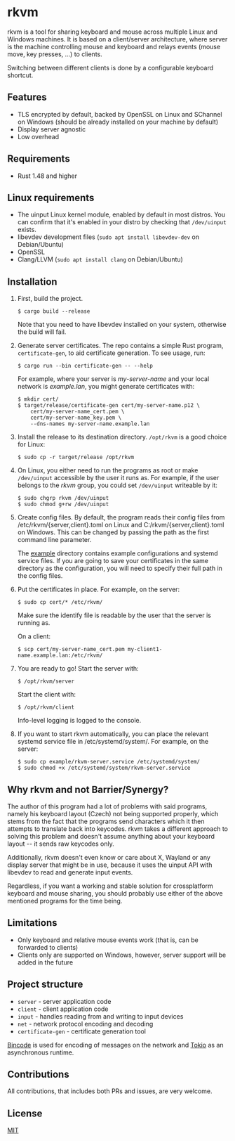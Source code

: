 # rkvm
rkvm is a tool for sharing keyboard and mouse across multiple Linux and Windows machines.
It is based on a client/server architecture, where server is the machine controlling mouse and keyboard and relays events (mouse move, key presses, ...) to clients.

Switching between different clients is done by a configurable keyboard shortcut.

## Features
- TLS encrypted by default, backed by OpenSSL on Linux and SChannel on Windows (should be already installed on your machine by default)
- Display server agnostic
- Low overhead

## Requirements
- Rust 1.48 and higher

## Linux requirements
- The uinput Linux kernel module, enabled by default in most distros. You can confirm that it's enabled in your distro by checking that `/dev/uinput` exists.
- libevdev development files (`sudo apt install libevdev-dev` on Debian/Ubuntu)
- OpenSSL
- Clang/LLVM (`sudo apt install clang` on Debian/Ubuntu)

## Installation
1. First, build the project.

       $ cargo build --release

   Note that you need to have libevdev installed on your system, otherwise the build will fail.

2. Generate server certificates. The repo contains a simple Rust program, `certificate-gen`, to aid certificate generation. To see usage, run:

       $ cargo run --bin certificate-gen -- --help

   For example, where your server is *my-server-name* and your local network is *example.lan*, you might generate certificates with:

       $ mkdir cert/
       $ target/release/certificate-gen cert/my-server-name.p12 \
           cert/my-server-name_cert.pem \
           cert/my-server-name_key.pem \
           --dns-names my-server-name.example.lan

3. Install the release to its destination directory. `/opt/rkvm` is a good choice for Linux:

       $ sudo cp -r target/release /opt/rkvm

4. On Linux, you either need to run the programs as root or make `/dev/uinput` accessible by the user it runs as. For example, if the user belongs to the *rkvm* group, you could set `/dev/uinput` writeable by it:

       $ sudo chgrp rkvm /dev/uinput
       $ sudo chmod g+rw /dev/uinput

5. Create config files. By default, the program reads their config files from /etc/rkvm/{server,client}.toml on Linux and C:/rkvm/{server,client}.toml on Windows. This can be changed by passing the path as the first command line parameter.

   The [example](example) directory contains example configurations and systemd service files. If you are going to save your certificates in the same directory as the configuration, you will need to specify their full path in the config files.

6. Put the certificates in place. For example, on the server:

       $ sudo cp cert/* /etc/rkvm/

   Make sure the identify file is readable by the user that the server is running as.

   On a client:

       $ scp cert/my-server-name_cert.pem my-client1-name.example.lan:/etc/rkvm/

7. You are ready to go! Start the server with:

       $ /opt/rkvm/server

   Start the client with:

       $ /opt/rkvm/client

   Info-level logging is logged to the console.

8. If you want to start rkvm automatically, you can place the relevant systemd service file in /etc/systemd/system/. For example, on the server:

       $ sudo cp example/rkvm-server.service /etc/systemd/system/
       $ sudo chmod +x /etc/systemd/system/rkvm-server.service


## Why rkvm and not Barrier/Synergy?
The author of this program had a lot of problems with said programs, namely his keyboard layout (Czech) not being supported properly, which stems from the fact that the programs send characters which it then attempts to translate back into keycodes. rkvm takes a different approach to solving this problem and doesn't assume anything about your keyboard layout -- it sends raw keycodes only.

Additionally, rkvm doesn't even know or care about X, Wayland or any display server that might be in use, because it uses the uinput API with libevdev to read and generate input events.

Regardless, if you want a working and stable solution for crossplatform keyboard and mouse sharing, you should probably use either of the above mentioned programs for the time being.

## Limitations
- Only keyboard and relative mouse events work (that is, can be forwarded to clients)
- Clients only are supported on Windows, however, server support will be added in the future

## Project structure
- `server` - server application code
- `client` - client application code
- `input` - handles reading from and writing to input devices
- `net` - network protocol encoding and decoding
- `certificate-gen` - certificate generation tool

[Bincode](https://github.com/servo/bincode) is used for encoding of messages on the network and [Tokio](https://tokio.rs) as an asynchronous runtime.

## Contributions
All contributions, that includes both PRs and issues, are very welcome.

## License
[MIT](LICENSE)
